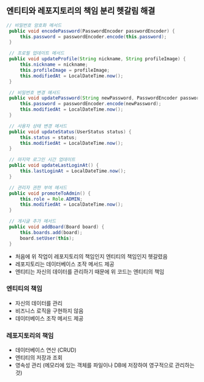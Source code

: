 
## 엔티티와 레포지토리의 책임 분리 헷갈림 해결
```java
// 비밀번호 암호화 메서드
 public void encodePassword(PasswordEncoder passwordEncoder) {
     this.password = passwordEncoder.encode(this.password);
 }

 // 프로필 업데이트 메서드
 public void updateProfile(String nickname, String profileImage) {
     this.nickname = nickname;
     this.profileImage = profileImage;
     this.modifiedAt = LocalDateTime.now();
 }

 // 비밀번호 변경 메서드
 public void updatePassword(String newPassword, PasswordEncoder passwordEncoder) {
     this.password = passwordEncoder.encode(newPassword);
     this.modifiedAt = LocalDateTime.now();
 }

 // 사용자 상태 변경 메서드
 public void updateStatus(UserStatus status) {
     this.status = status;
     this.modifiedAt = LocalDateTime.now();
 }

 // 마지막 로그인 시간 업데이트
 public void updateLastLoginAt() {
     this.lastLoginAt = LocalDateTime.now();
 }

 // 관리자 권한 부여 메서드
 public void promoteToAdmin() {
     this.role = Role.ADMIN;
     this.modifiedAt = LocalDateTime.now();
 }

 // 게시글 추가 메서드
 public void addBoard(Board board) {
     this.boards.add(board);
     board.setUser(this);
 }
```
- 처음에 위 작업이 레포지토리의 책임인지 엔티티의 책임인지 헷갈렸음
- 레포지토리는 데이터베이스 조작 메서드 제공
- 엔티티는 자신의 데이터를 관리하기 때문에 위 코드는 엔티티의 책임


### 엔티티의 책임
- 자신의 데이터를 관리
- 비즈니스 로직을 구현하지 않음
- 데이터베이스 조작 메서드 제공

### 레포지토리의 책임
- 데이터베이스 연산 (CRUD)
- 엔티티의 저장과 조회
- 영속성 관리 (메모리에 있는 객체를 파일이나 DB에 저장하여 영구적으로 관리하는 것)
